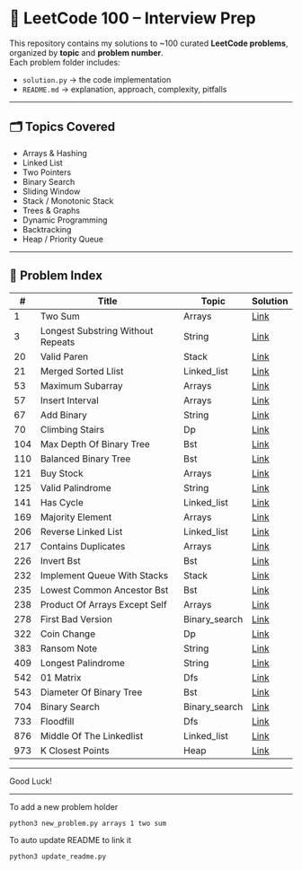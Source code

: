 # 🚀 LeetCode 100 – Interview Prep

This repository contains my solutions to ~100 curated **LeetCode problems**, organized by **topic** and **problem number**.  
Each problem folder includes:
- `solution.py` → the code implementation
- `README.md` → explanation, approach, complexity, pitfalls

---

## 🗂 Topics Covered
- Arrays & Hashing
- Linked List
- Two Pointers
- Binary Search
- Sliding Window
- Stack / Monotonic Stack
- Trees & Graphs
- Dynamic Programming
- Backtracking
- Heap / Priority Queue

---

## 📑 Problem Index

| #   | Title | Topic | Solution |
|-----|-------|-------|----------|
| 1 | Two Sum | Arrays | [Link](arrays/001-two-sum) |
| 3 | Longest Substring Without Repeats | String | [Link](string/003-longest-substring-without-repeats) |
| 20 | Valid Paren | Stack | [Link](stack/020-valid-paren) |
| 21 | Merged Sorted Llist | Linked_list | [Link](linked_list/021-merged-sorted-llist) |
| 53 | Maximum Subarray | Arrays | [Link](arrays/053-maximum-subarray) |
| 57 | Insert Interval | Arrays | [Link](arrays/057-insert-interval) |
| 67 | Add Binary | String | [Link](string/067-add-binary) |
| 70 | Climbing Stairs | Dp | [Link](dp/070-climbing-stairs) |
| 104 | Max Depth Of Binary Tree | Bst | [Link](bst/104-max-depth-of-binary-tree) |
| 110 | Balanced Binary Tree | Bst | [Link](bst/110-balanced-binary-tree) |
| 121 | Buy Stock | Arrays | [Link](arrays/121-buy-stock) |
| 125 | Valid Palindrome | String | [Link](string/125-valid-palindrome) |
| 141 | Has Cycle | Linked_list | [Link](linked_list/141-has-cycle) |
| 169 | Majority Element | Arrays | [Link](arrays/169-majority-element) |
| 206 | Reverse Linked List | Linked_list | [Link](linked_list/206-reverse-linked-list) |
| 217 | Contains Duplicates | Arrays | [Link](arrays/217-contains-duplicates) |
| 226 | Invert Bst | Bst | [Link](bst/226-invert-bst) |
| 232 | Implement Queue With Stacks | Stack | [Link](stack/232-implement-queue-with-stacks) |
| 235 | Lowest Common Ancestor Bst | Bst | [Link](bst/235-lowest-common-ancestor-bst) |
| 238 | Product Of Arrays Except Self | Arrays | [Link](arrays/238-product-of-arrays-except-self) |
| 278 | First Bad Version | Binary_search | [Link](binary_search/278-first-bad-version) |
| 322 | Coin Change | Dp | [Link](dp/322-coin-change) |
| 383 | Ransom Note | String | [Link](string/383-ransom-note) |
| 409 | Longest Palindrome | String | [Link](string/409-longest-palindrome) |
| 542 | 01 Matrix | Dfs | [Link](dfs/542-01-matrix) |
| 543 | Diameter Of Binary Tree | Bst | [Link](bst/543-diameter-of-binary-tree) |
| 704 | Binary Search | Binary_search | [Link](binary_search/704-binary-search) |
| 733 | Floodfill | Dfs | [Link](dfs/733-floodfill) |
| 876 | Middle Of The Linkedlist | Linked_list | [Link](linked_list/876-middle-of-the-linkedlist) |
| 973 | K Closest Points | Heap | [Link](heap/973-k-closest-points) |
---

Good Luck!

---

To add a new problem holder

```
python3 new_problem.py arrays 1 two sum
```

To auto update README to link it

```
python3 update_readme.py
```